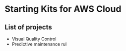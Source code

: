 # Starting Kits for AWS Cloud

## List of projects

- Visual Quality Control
- Predictive maintenance rul
